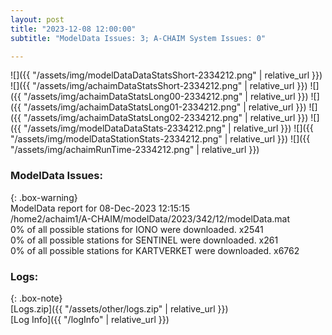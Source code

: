 ```yaml
---
layout: post
title: "2023-12-08 12:00:00"
subtitle: "ModelData Issues: 3; A-CHAIM System Issues: 0"

---
```


![]({{ "/assets/img/modelDataDataStatsShort-2334212.png" | relative_url }})
![]({{ "/assets/img/achaimDataStatsShort-2334212.png" | relative_url }})
![]({{ "/assets/img/achaimDataStatsLong00-2334212.png" | relative_url }})
![]({{ "/assets/img/achaimDataStatsLong01-2334212.png" | relative_url }})
![]({{ "/assets/img/achaimDataStatsLong02-2334212.png" | relative_url }})
![]({{ "/assets/img/modelDataDataStats-2334212.png" | relative_url }})
![]({{ "/assets/img/modelDataStationStats-2334212.png" | relative_url }})
![]({{ "/assets/img/achaimRunTime-2334212.png" | relative_url }})


### ModelData Issues:  
  
{: .box-warning}  
 ModelData report for 08-Dec-2023 12:15:15   
 /home2/achaim1/A-CHAIM/modelData/2023/342/12/modelData.mat   
 0% of all possible stations for IONO were downloaded. x2541   
 0% of all possible stations for SENTINEL were downloaded. x261   
 0% of all possible stations for KARTVERKET were downloaded. x6762   
  


### Logs:  
  
{: .box-note}  
[Logs.zip]({{ "/assets/other/logs.zip" | relative_url }})  
[Log Info]({{ "/logInfo" | relative_url }})  
